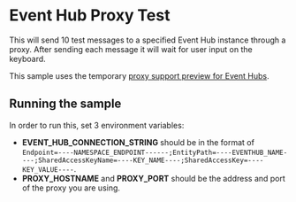 # Event Hub Proxy Test

This will send 10 test messages to a specified Event Hub instance through a proxy.
After sending each message it will wait for user input on the keyboard.

This sample uses the temporary [proxy support preview for Event 
Hubs](https://github.com/Azure/azure-event-hubs-java/issues/264#issuecomment-420508548).

## Running the sample  

In order to run this, set 3 environment variables:

* **EVENT_HUB_CONNECTION_STRING** should be in the format of 
`Endpoint=----NAMESPACE_ENDPOINT------;EntityPath=----EVENTHUB_NAME----;SharedAccessKeyName=----KEY_NAME----;SharedAccessKey=----KEY_VALUE----`.
* **PROXY_HOSTNAME** and **PROXY_PORT** should be the address and port of the proxy
you are using.